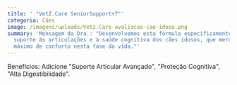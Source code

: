 ```yaml
---
title: ' "VetZ.Care SeniorSupport+7"'
categoria: Cães
image: /imagens/uploads/Vetz.Care-avaliacao-cao-idoso.png
summary: 'Mensagem da Dra.: "Desenvolvemos esta fórmula especificamente para dar
  suporte às articulações e à saúde cognitiva dos cães idosos, que merecem o
  máximo de conforto nesta fase da vida."'
---
```

Benefícios: Adicione "Suporte Articular Avançado", "Proteção Cognitiva", "Alta Digestibilidade".
